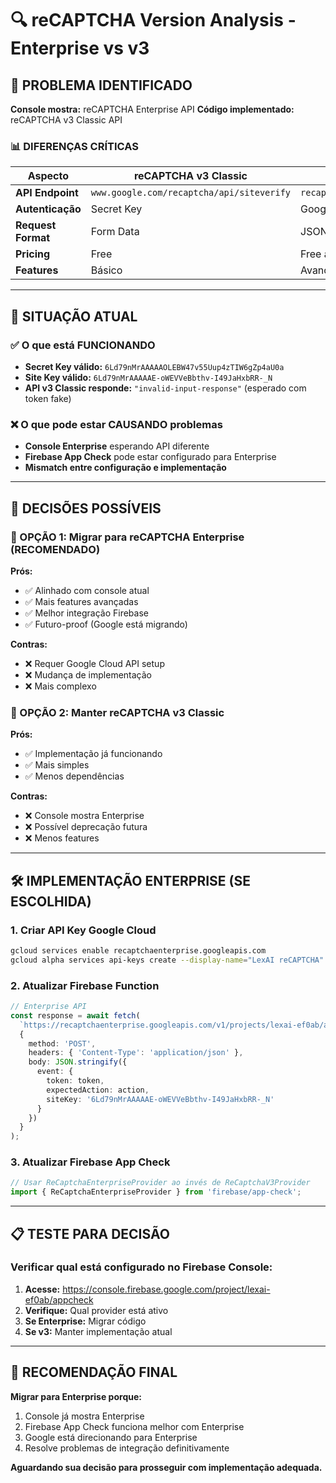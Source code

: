 # 🔍 reCAPTCHA Version Analysis - Enterprise vs v3

## 🚨 PROBLEMA IDENTIFICADO

**Console mostra:** reCAPTCHA Enterprise API
**Código implementado:** reCAPTCHA v3 Classic API

### 📊 DIFERENÇAS CRÍTICAS

| Aspecto | reCAPTCHA v3 Classic | reCAPTCHA Enterprise |
|---------|---------------------|---------------------|
| **API Endpoint** | `www.google.com/recaptcha/api/siteverify` | `recaptchaenterprise.googleapis.com/v1/projects/PROJECT/assessments` |
| **Autenticação** | Secret Key | Google Cloud API Key |
| **Request Format** | Form Data | JSON |
| **Pricing** | Free | Free até 1M assessments/mês |
| **Features** | Básico | Avançado (MFA, Analytics) |

---

## 🔧 SITUAÇÃO ATUAL

### ✅ O que está FUNCIONANDO
- **Secret Key válido:** `6Ld79nMrAAAAAOLEBW47v55Uup4zTIW6gZp4aU0a`
- **Site Key válido:** `6Ld79nMrAAAAAE-oWEVVeBbthv-I49JaHxbRR-_N`
- **API v3 Classic responde:** `"invalid-input-response"` (esperado com token fake)

### ❌ O que pode estar CAUSANDO problemas
- **Console Enterprise** esperando API diferente
- **Firebase App Check** pode estar configurado para Enterprise
- **Mismatch entre configuração e implementação**

---

## 🎯 DECISÕES POSSÍVEIS

### 🚀 OPÇÃO 1: Migrar para reCAPTCHA Enterprise (RECOMENDADO)
**Prós:**
- ✅ Alinhado com console atual
- ✅ Mais features avançadas
- ✅ Melhor integração Firebase
- ✅ Futuro-proof (Google está migrando)

**Contras:**
- ❌ Requer Google Cloud API setup
- ❌ Mudança de implementação
- ❌ Mais complexo

### 🔄 OPÇÃO 2: Manter reCAPTCHA v3 Classic 
**Prós:**
- ✅ Implementação já funcionando
- ✅ Mais simples
- ✅ Menos dependências

**Contras:**
- ❌ Console mostra Enterprise
- ❌ Possível deprecação futura
- ❌ Menos features

---

## 🛠️ IMPLEMENTAÇÃO ENTERPRISE (SE ESCOLHIDA)

### 1. Criar API Key Google Cloud
```bash
gcloud services enable recaptchaenterprise.googleapis.com
gcloud alpha services api-keys create --display-name="LexAI reCAPTCHA"
```

### 2. Atualizar Firebase Function
```typescript
// Enterprise API
const response = await fetch(
  `https://recaptchaenterprise.googleapis.com/v1/projects/lexai-ef0ab/assessments?key=${apiKey}`,
  {
    method: 'POST',
    headers: { 'Content-Type': 'application/json' },
    body: JSON.stringify({
      event: {
        token: token,
        expectedAction: action,
        siteKey: '6Ld79nMrAAAAAE-oWEVVeBbthv-I49JaHxbRR-_N'
      }
    })
  }
);
```

### 3. Atualizar Firebase App Check
```typescript
// Usar ReCaptchaEnterpriseProvider ao invés de ReCaptchaV3Provider
import { ReCaptchaEnterpriseProvider } from 'firebase/app-check';
```

---

## 📋 TESTE PARA DECISÃO

### Verificar qual está configurado no Firebase Console:
1. **Acesse:** https://console.firebase.google.com/project/lexai-ef0ab/appcheck
2. **Verifique:** Qual provider está ativo
3. **Se Enterprise:** Migrar código
4. **Se v3:** Manter implementação atual

---

## 🎯 RECOMENDAÇÃO FINAL

**Migrar para Enterprise porque:**
1. Console já mostra Enterprise
2. Firebase App Check funciona melhor com Enterprise  
3. Google está direcionando para Enterprise
4. Resolve problemas de integração definitivamente

**Aguardando sua decisão para prosseguir com implementação adequada.**